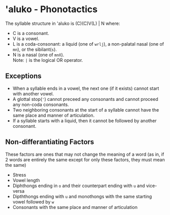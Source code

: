 # 'aluko - Phonotactics

The syllable structure in 'aluko is (C)(C)V(L) | N where:

- C is a consonant.
- V is a vowel.
- L is a coda-consonant: a liquid (one of `wrlj`), a non-palatal nasal (one of `mn`), or the sibilant(`s`).
- N is a nasal (one of `mnñ`).\
Note: `|` is the logical OR operator.

## Exceptions

- When a syllable ends in a vowel, the next one (if it exists) cannot start with another vowel.
- A glottal stop(`'`) cannot preceed any consonants and cannot proceed any non-coda consonants.
- Two neighboring consonants at the start of a syllable cannot have the same place and manner of articulation.
- If a syllable starts with a liquid, then it cannot be followed by another consonant.

## Non-differantiating Factors

These factors are ones that may not change the meaning of a word (as in, if 2 words are entirely the same except for only these factors, they must mean the same)

- Stress
- Vowel length
- Diphthongs ending in `o` and their counterpart ending with `u` and vice-versa
- Dipththongs ending with `u` and monothongs with the same starting vowel followed by `w`
- Consonants with the same place and manner of articulation